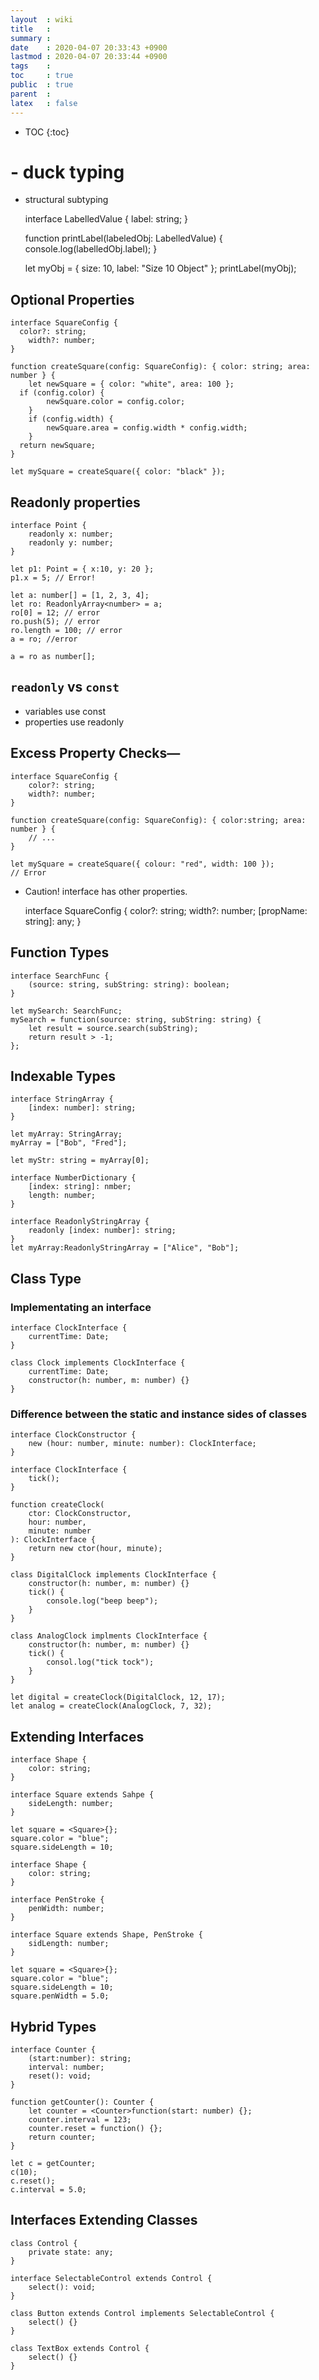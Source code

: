 ```yaml
---
layout  : wiki
title   : 
summary : 
date    : 2020-04-07 20:33:43 +0900
lastmod : 2020-04-07 20:33:44 +0900
tags    : 
toc     : true
public  : true
parent  : 
latex   : false
---
```

* TOC
{:toc}

# - duck typing
- structural subtyping

    interface LabelledValue {
    	label: string;
    }
    
    function printLabel(labeledObj: LabelledValue) {
    	console.log(labelledObj.label);
    }
    
    let myObj = { size: 10, label: "Size 10 Object" };
    printLabel(myObj);

## Optional Properties

    interface SquareConfig {
      color?: string;
    	width?: number;
    }
    
    function createSquare(config: SquareConfig): { color: string; area: number } {
    	let newSquare = { color: "white", area: 100 };
      if (config.color) {
    		newSquare.color = config.color;
    	}
    	if (config.width) {
    		newSquare.area = config.width * config.width;
    	}
      return newSquare;
    }
    
    let mySquare = createSquare({ color: "black" });

## Readonly properties

    interface Point {
    	readonly x: number;
    	readonly y: number;
    }
    
    let p1: Point = { x:10, y: 20 };
    p1.x = 5; // Error!

    let a: number[] = [1, 2, 3, 4];
    let ro: ReadonlyArray<number> = a;
    ro[0] = 12; // error
    ro.push(5); // error
    ro.length = 100; // error
    a = ro; //error

    a = ro as number[];

## `readonly` vs `const`

- variables use const
- properties use readonly

## Excess Property Checks—

    interface SquareConfig {
    	color?: string;
    	width?: number;
    }
    
    function createSquare(config: SquareConfig): { color:string; area: number } {
    	// ...
    }
    
    let mySquare = createSquare({ colour: "red", width: 100 });
    // Error

- Caution! interface has other properties.

    interface SquareConfig {
    	color?: string;
    	width?: number;
    	[propName: string]: any;
    } 

## Function Types

    interface SearchFunc {
    	(source: string, subString: string): boolean;
    }
    
    let mySearch: SearchFunc;
    mySearch = function(source: string, subString: string) {
    	let result = source.search(subString);
    	return result > -1;
    };

## Indexable Types

    interface StringArray {
    	[index: number]: string;
    }
    
    let myArray: StringArray;
    myArray = ["Bob", "Fred"];
    
    let myStr: string = myArray[0];

    interface NumberDictionary {
    	[index: string]: nmber;
    	length: number;
    }

    interface ReadonlyStringArray {
    	readonly [index: number]: string;
    }
    let myArray:ReadonlyStringArray = ["Alice", "Bob"];

## Class Type

### Implementating an interface

    interface ClockInterface {
    	currentTime: Date;
    }
    
    class Clock implements ClockInterface {
    	currentTime: Date;
    	constructor(h: number, m: number) {}
    }

### Difference between the static and instance sides of classes

    interface ClockConstructor {
    	new (hour: number, minute: number): ClockInterface;
    }
    
    interface ClockInterface {
    	tick();
    }
    
    function createClock(
    	ctor: ClockConstructor,
    	hour: number,
    	minute: number
    ): ClockInterface {
    	return new ctor(hour, minute);
    }
    
    class DigitalClock implements ClockInterface {
    	constructor(h: number, m: number) {}
    	tick() {
    		console.log("beep beep");
    	}
    }
    
    class AnalogClock implments ClockInterface {
    	constructor(h: number, m: number) {}
    	tick() {
    		consol.log("tick tock");
    	}
    }
    
    let digital = createClock(DigitalClock, 12, 17);
    let analog = createClock(AnalogClock, 7, 32);

## Extending Interfaces

    interface Shape {
    	color: string;
    }
    
    interface Square extends Sahpe {
    	sideLength: number;
    }
    
    let square = <Square>{};
    square.color = "blue";
    square.sideLength = 10;

    interface Shape {
    	color: string;
    }
    
    interface PenStroke {
    	penWidth: number;
    }
    
    interface Square extends Shape, PenStroke {
    	sidLength: number;
    }
    
    let square = <Square>{};
    square.color = "blue";
    square.sideLength = 10;
    square.penWidth = 5.0;

## Hybrid Types

    interface Counter {
    	(start:number): string;
    	interval: number;
    	reset(): void;
    }
    
    function getCounter(): Counter {
    	let counter = <Counter>function(start: number) {};
    	counter.interval = 123;
    	counter.reset = function() {};
    	return counter;
    }
    
    let c = getCounter;
    c(10);
    c.reset();
    c.interval = 5.0;

## Interfaces Extending Classes

    class Control {
    	private state: any;
    }
    
    interface SelectableControl extends Control {
    	select(): void;
    }
    
    class Button extends Control implements SelectableControl {
    	select() {}
    }
    
    class TextBox extends Control {
    	select() {}
    }
